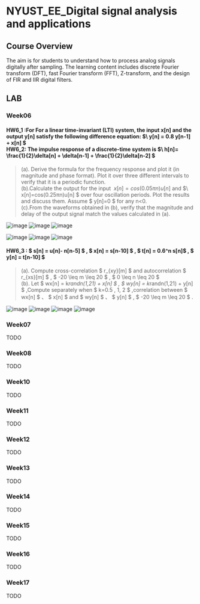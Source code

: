 # NYUST_EE_Digital signal analysis and applications
## Course Overview
The aim is for students to understand how to process analog signals digitally after sampling. The learning content includes discrete Fourier transform (DFT), fast Fourier transform (FFT), Z-transform, and the design of FIR and IIR digital filters.  

## LAB
### Week06
#### HW6_1  :For For a linear time-invariant (LTI) system, the input x[n] and the output y[n] satisfy the following difference equation: $\  y[n] = 0.8 y[n-1] + x[n] $ <br> HW6_2: The impulse response of a discrete-time system is $\  h[n]= \frac{1}{2}\delta[n] + \delta[n-1] + \frac{1}{2}\delta[n-2]   $
> (a). Derive the formula for the frequency response and plot it (in magnitude and phase format). Plot it over three different intervals to verify that it is a periodic function.  
> (b).Calculate the output for the input $\  x[n]=cos(0.05πn)u[n]$ and  $\ x[n]=cos(0.25πn)u[n] $ over four oscillation periods. Plot the results and discuss them. Assume $ y[n]=0 $ for any n<0.  
> (c).From the waveforms obtained in (b), verify that the magnitude and delay of the output signal match the values calculated in (a).

![image](Week6/fig/Figure6_1A.png)
![image](Week6/fig/Figure6_1B.png)
![image](Week6/fig/Figure6_1C.png)


![image](Week6/fig/Figure6_2A.png)
![image](Week6/fig/Figure6_2B.png)
![image](Week6/fig/Figure6_2C.png)


#### HW6_3 : $ s[n] = u[n]- n[n-5] $ , $ x[n] = s[n-10] $ , $ t[n] = 0.6^n s[n]$ , $ y[n] = t[n-10] $ 

> (a). Compute cross-correlation $  r_{xy}[m] $ and autocorrelation  $  r_{xs}[m] $ , $   -20 \leq m  \leq 20 $  ,  $   0 \leq n  \leq 20 $   
> (b). Let  $ wx[n] = k*randn(1,21) + x[n] $ , $ wy[n] = k*randn(1,21) + y[n] $ ,Compute separately when $ k=0.5 , 1, 2 $ ,correlation between $ wx[n] $ 、 $ x[n] $  and  $ wy[n] $ 、 $ y[n] $  , $  -20 \leq m  \leq 20 $  .  

![image](Week6/fig/Figure6_3rxy.png)
![image](Week6/fig/Figure6_3rxs.png)
![image](Week6/fig/Figure6_3wxx.png)
![image](Week6/fig/Figure6_3wyy.png)


### Week07
TODO  
### Week08
TODO 
### Week10
TODO 
### Week11
TODO 
### Week12
TODO 
### Week13
TODO 
### Week14
TODO 
### Week15
TODO 
### Week16
TODO 
### Week17
TODO 
